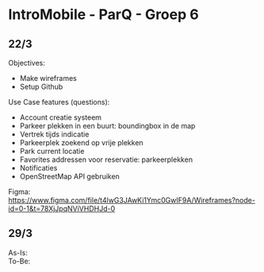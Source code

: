 # IntroMobile - ParQ - Groep 6
## 22/3
Objectives:
+ Make wireframes
+ Setup Github

Use Case features (questions):
+ Account creatie systeem
+ Parkeer plekken in een buurt: boundingbox in de map 
+ Vertrek tijds indicatie
+ Parkeerplek zoekend op vrije plekken
+ Park current locatie
+ Favorites addressen voor reservatie: parkeerplekken
+ Notificaties
+ OpenStreetMap API gebruiken

Figma: </br>
https://www.figma.com/file/t4lwG3JAwKi1Ymc0GwIF9A/Wireframes?node-id=0-1&t=78XjJpqNViVHDHJd-0

## 29/3
As-Is: </br>
To-Be:
